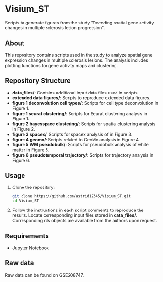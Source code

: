 # Visium_ST

Scripts to generate figures from the study "Decoding spatial gene activity changes in multiple sclerosis lesion progression".

## About

This repository contains scripts used in the study to analyze spatial gene expression changes in multiple sclerosis lesions. The analysis includes plotting functions for gene activity maps and clustering.

## Repository Structure

- **data_files/**: Contains additional input data files used in scripts.
- **extended data figures/**: Scripts to reproduce extended data figures.
- **figure 1 deconvolution cell types/**: Scripts for cell type deconvolution in Figure 1.
- **figure 1 seurat clustering/**: Scripts for Seurat clustering analysis in Figure 1.
- **figure 2 bayesspace clustering/**: Scripts for spatial clustering analysis in Figure 2.
- **figure 3 spacex/**: Scripts for spacex analysis of in Figure 3.
- **figure 4 geomx/**: Scripts related to GeoMx analysis in Figure 4.
- **figure 5 WM pseudobulk/**: Scripts for pseudobulk analysis of white matter in Figure 5.
- **figure 6 pseudotemporal trajectory/**: Scripts for trajectory analysis in Figure 6.

## Usage

1. Clone the repository:
   ```sh
   git clone https://github.com/astrid12345/Visium_ST.git
   cd Visium_ST
   
2. Follow the instructions in each script comments to reproduce the results. Locate corresponding input files stored in **data_files/**. Corresponding rds objects are available from the authors upon request.

## Requirements
- Jupyter Notebook

## Raw data

Raw data can be found on GSE208747. 
